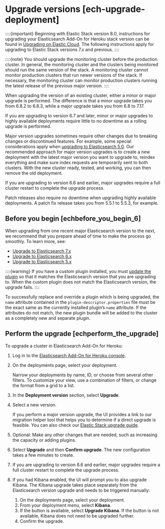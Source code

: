 # Upgrade versions [ech-upgrade-deployment]

::::{important} 
Beginning with Elastic Stack version 8.0, instructions for upgrading your Elasticsearch Add-On for Heroku stack version can be found in [Upgrading on Elastic Cloud](../../../deploy-manage/upgrade/deployment-or-cluster.md). The following instructions apply for upgrading to Elastic Stack versions 7.x and previous.
::::


::::{note} 
You should upgrade the monitoring cluster before the production cluster. In general, the monitoring cluster and the clusters being monitored should run the same version of the stack. A monitoring cluster cannot monitor production clusters that run newer versions of the stack. If necessary, the monitoring cluster can monitor production clusters running the latest release of the previous major version.
::::


When upgrading the version of an existing cluster, either a minor or major upgrade is performed. The difference is that a minor upgrade takes you from 6.8.2 to 6.8.3, while a major upgrade takes you from 6.8 to 7.17.

If you are upgrading to version 6.7 and later, minor or major upgrades to highly available deployments require little to no downtime as a rolling upgrade is performed.

Major version upgrades sometimes require other changes due to breaking changes or discontinued features. For example, some special considerations apply when [upgrading to Elasticsearch 5.0](https://www.elastic.co/guide/en/cloud-heroku/current/ech-upgrading-v5.html). Our recommended approach for major version upgrades is to create a new deployment with the latest major version you want to upgrade to, reindex everything and make sure index requests are temporarily sent to both clusters. With the new cluster ready, tested, and working, you can then remove the old deployment.

If you are upgrading to version 6.6 and earlier, major upgrades require a full cluster restart to complete the upgrade process.

Patch releases also require no downtime when upgrading highly available deployments. A patch fix release takes you from 5.5.1 to 5.5.3, for example.


## Before you begin [echbefore_you_begin_6] 

When upgrading from one recent major Elasticsearch version to the next, we recommend that you prepare ahead of time to make the process go smoothly. To learn more, see:

* [Upgrade to Elasticsearch 7.x](https://www.elastic.co/guide/en/cloud-heroku/current/ech-upgrading-v7.html)
* [Upgrade to Elasticsearch 6.x](https://www.elastic.co/guide/en/cloud-heroku/current/ech-upgrading-v6.html)
* [Upgrade to Elasticsearch 5.x](https://www.elastic.co/guide/en/cloud-heroku/current/ech-upgrading-v5.html)

::::{warning} 
If you have a custom plugin installed, you must [update the plugin](../../../deploy-manage/deploy/elastic-cloud/upload-custom-plugins-bundles.md) so that it matches the Elasticsearch version that you are upgrading to. When the custom plugin does not match the Elasticsearch version, the upgrade fails.
::::


To successfully replace and override a plugin which is being upgraded, the `name` attribute contained in the `plugin-descriptor.properties` file must be the exact same as the currently installed plugin’s `name` attribute. If the attributes do not match, the new plugin bundle will be added to the cluster as a completely new and separate plugin.


## Perform the upgrade [echperform_the_upgrade] 

To upgrade a cluster in Elasticsearch Add-On for Heroku:

1. Log in to the [Elasticsearch Add-On for Heroku console](https://cloud.elastic.co?page=docs&placement=docs-body).
2. On the deployments page, select your deployment.

    Narrow your deployments by name, ID, or choose from several other filters. To customize your view, use a combination of filters, or change the format from a grid to a list.

3. In the **Deployment version** section, select **Upgrade**.
4. Select a new version.

    If you perform a major version upgrade, the UI provides a link to our migration helper tool that helps you to determine if a direct upgrade is feasible. You can also check our [Elastic Stack upgrade guide](https://www.elastic.co/products/upgrade_guide).

5. Optional: Make any other changes that are needed, such as increasing the capacity or adding plugins.
6. Select **Upgrade** and then **Confirm upgrade**. The new configuration takes a few minutes to create.
7. If you are upgrading to version 6.6 and earlier, major upgrades require a full cluster restart to complete the upgrade process.
8. If you had Kibana enabled, the UI will prompt you to also upgrade Kibana. The Kibana upgrade takes place separately from the Elasticsearch version upgrade and needs to be triggered manually:

    1. On the deployments page, select your deployment.
    2. From your deployment menu, select **Kibana**.
    3. If the button is available, select **Upgrade Kibana**. If the button is not available, Kibana does not need to be upgraded further.
    4. Confirm the upgrade.





